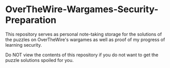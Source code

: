 # OverTheWire-Wargames-Security-Preparation
This repository serves as personal note-taking storage for the solutions of the puzzles on OverTheWire's wargames as well as proof of my progress of learning security.

Do NOT view the contents of this repository if you do not want to get the puzzle solutions spoiled for you. 
